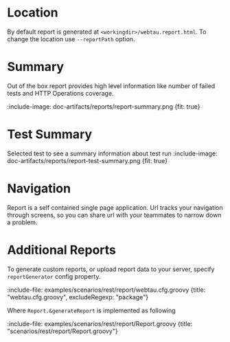 # Location

By default report is generated at `<workingdir>/webtau.report.html`. To change the location use `--reportPath` option. 

# Summary

Out of the box report provides high level information like number of failed tests and HTTP Operations coverage.

:include-image: doc-artifacts/reports/report-summary.png {fit: true}

# Test Summary

Selected test to see a summary information about test run
:include-image: doc-artifacts/reports/report-test-summary.png {fit: true}

# Navigation

Report is a self contained single page application. 
Url tracks your navigation through screens, so you can share url with your teammates to narrow down a problem.  

# Additional Reports

To generate custom reports, or upload report data to your server, specify `reportGenerator` config property.

:include-file: examples/scenarios/rest/report/webtau.cfg.groovy {title: "webtau.cfg.groovy", excludeRegexp: "package"}

Where `Report.&generateReport` is implemented as following

:include-file: examples/scenarios/rest/report/Report.groovy {title: "scenarios/rest/report/Report.groovy"}

